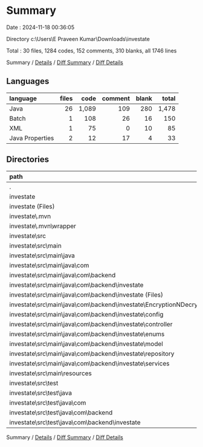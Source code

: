 # Summary

Date : 2024-11-18 00:36:05

Directory c:\\Users\\E Praveen Kumar\\Downloads\\investate

Total : 30 files,  1284 codes, 152 comments, 310 blanks, all 1746 lines

Summary / [Details](details.md) / [Diff Summary](diff.md) / [Diff Details](diff-details.md)

## Languages
| language | files | code | comment | blank | total |
| :--- | ---: | ---: | ---: | ---: | ---: |
| Java | 26 | 1,089 | 109 | 280 | 1,478 |
| Batch | 1 | 108 | 26 | 16 | 150 |
| XML | 1 | 75 | 0 | 10 | 85 |
| Java Properties | 2 | 12 | 17 | 4 | 33 |

## Directories
| path | files | code | comment | blank | total |
| :--- | ---: | ---: | ---: | ---: | ---: |
| . | 30 | 1,284 | 152 | 310 | 1,746 |
| investate | 30 | 1,284 | 152 | 310 | 1,746 |
| investate (Files) | 2 | 183 | 26 | 26 | 235 |
| investate\\.mvn | 1 | 3 | 16 | 1 | 20 |
| investate\\.mvn\\wrapper | 1 | 3 | 16 | 1 | 20 |
| investate\\src | 27 | 1,098 | 110 | 283 | 1,491 |
| investate\\src\\main | 26 | 1,089 | 110 | 278 | 1,477 |
| investate\\src\\main\\java | 25 | 1,080 | 109 | 275 | 1,464 |
| investate\\src\\main\\java\\com | 25 | 1,080 | 109 | 275 | 1,464 |
| investate\\src\\main\\java\\com\\backend | 25 | 1,080 | 109 | 275 | 1,464 |
| investate\\src\\main\\java\\com\\backend\\investate | 25 | 1,080 | 109 | 275 | 1,464 |
| investate\\src\\main\\java\\com\\backend\\investate (Files) | 1 | 9 | 3 | 4 | 16 |
| investate\\src\\main\\java\\com\\backend\\investate\\EncryptionNDecryption | 2 | 136 | 35 | 34 | 205 |
| investate\\src\\main\\java\\com\\backend\\investate\\config | 1 | 15 | 0 | 5 | 20 |
| investate\\src\\main\\java\\com\\backend\\investate\\controller | 4 | 353 | 15 | 75 | 443 |
| investate\\src\\main\\java\\com\\backend\\investate\\enums | 2 | 18 | 3 | 5 | 26 |
| investate\\src\\main\\java\\com\\backend\\investate\\model | 5 | 207 | 17 | 45 | 269 |
| investate\\src\\main\\java\\com\\backend\\investate\\repository | 5 | 58 | 17 | 34 | 109 |
| investate\\src\\main\\java\\com\\backend\\investate\\services | 5 | 284 | 19 | 73 | 376 |
| investate\\src\\main\\resources | 1 | 9 | 1 | 3 | 13 |
| investate\\src\\test | 1 | 9 | 0 | 5 | 14 |
| investate\\src\\test\\java | 1 | 9 | 0 | 5 | 14 |
| investate\\src\\test\\java\\com | 1 | 9 | 0 | 5 | 14 |
| investate\\src\\test\\java\\com\\backend | 1 | 9 | 0 | 5 | 14 |
| investate\\src\\test\\java\\com\\backend\\investate | 1 | 9 | 0 | 5 | 14 |

Summary / [Details](details.md) / [Diff Summary](diff.md) / [Diff Details](diff-details.md)